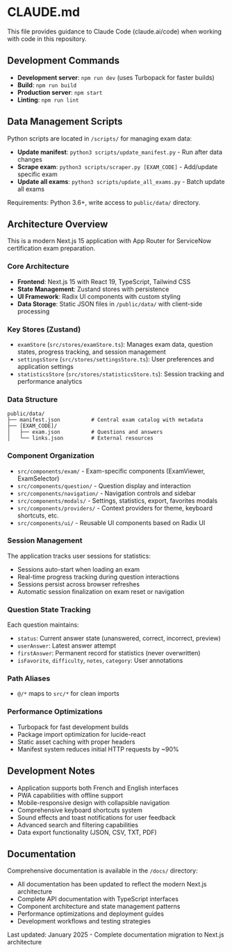 # CLAUDE.md

This file provides guidance to Claude Code (claude.ai/code) when working with code in this repository.

## Development Commands

- **Development server**: `npm run dev` (uses Turbopack for faster builds)
- **Build**: `npm run build` 
- **Production server**: `npm start`
- **Linting**: `npm run lint`

## Data Management Scripts

Python scripts are located in `/scripts/` for managing exam data:

- **Update manifest**: `python3 scripts/update_manifest.py` - Run after data changes
- **Scrape exam**: `python3 scripts/scraper.py [EXAM_CODE]` - Add/update specific exam
- **Update all exams**: `python3 scripts/update_all_exams.py` - Batch update all exams

Requirements: Python 3.6+, write access to `public/data/` directory.

## Architecture Overview

This is a modern Next.js 15 application with App Router for ServiceNow certification exam preparation.

### Core Architecture

- **Frontend**: Next.js 15 with React 19, TypeScript, Tailwind CSS
- **State Management**: Zustand stores with persistence
- **UI Framework**: Radix UI components with custom styling
- **Data Storage**: Static JSON files in `/public/data/` with client-side processing

### Key Stores (Zustand)

- `examStore` (`src/stores/examStore.ts`): Manages exam data, question states, progress tracking, and session management
- `settingsStore` (`src/stores/settingsStore.ts`): User preferences and application settings
- `statisticsStore` (`src/stores/statisticsStore.ts`): Session tracking and performance analytics

### Data Structure

```
public/data/
├── manifest.json          # Central exam catalog with metadata
├── [EXAM_CODE]/
│   ├── exam.json          # Questions and answers
│   └── links.json         # External resources
```

### Component Organization

- `src/components/exam/` - Exam-specific components (ExamViewer, ExamSelector)
- `src/components/question/` - Question display and interaction
- `src/components/navigation/` - Navigation controls and sidebar
- `src/components/modals/` - Settings, statistics, export, favorites modals
- `src/components/providers/` - Context providers for theme, keyboard shortcuts, etc.
- `src/components/ui/` - Reusable UI components based on Radix UI

### Session Management

The application tracks user sessions for statistics:
- Sessions auto-start when loading an exam
- Real-time progress tracking during question interactions
- Sessions persist across browser refreshes
- Automatic session finalization on exam reset or navigation

### Question State Tracking

Each question maintains:
- `status`: Current answer state (unanswered, correct, incorrect, preview)
- `userAnswer`: Latest answer attempt
- `firstAnswer`: Permanent record for statistics (never overwritten)
- `isFavorite`, `difficulty`, `notes`, `category`: User annotations

### Path Aliases

- `@/*` maps to `src/*` for clean imports

### Performance Optimizations

- Turbopack for fast development builds
- Package import optimization for lucide-react
- Static asset caching with proper headers
- Manifest system reduces initial HTTP requests by ~90%

## Development Notes

- Application supports both French and English interfaces
- PWA capabilities with offline support
- Mobile-responsive design with collapsible navigation
- Comprehensive keyboard shortcuts system
- Sound effects and toast notifications for user feedback
- Advanced search and filtering capabilities
- Data export functionality (JSON, CSV, TXT, PDF)

## Documentation

Comprehensive documentation is available in the `/docs/` directory:
- All documentation has been updated to reflect the modern Next.js architecture
- Complete API documentation with TypeScript interfaces
- Component architecture and state management patterns
- Performance optimizations and deployment guides
- Development workflows and testing strategies

Last updated: January 2025 - Complete documentation migration to Next.js architecture